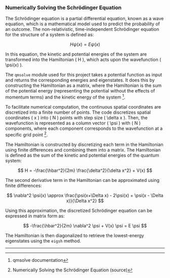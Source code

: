 ### Numerically Solving the Schrödinger Equation

The Schrödinger equation is a partial differential equation, known as a wave equation, which is a mathematical model used to predict the probability of an outcome. The non-relativistic, time-independent Schrödinger equation for the structure of a system is defined as:

$$
H \psi(x) = E \psi(x)
$$

In this equation, the kinetic and potential energies of the system are transformed into the Hamiltonian \( H \), which acts upon the wavefunction \( \psi(x) \).

The `qmsolve` module used for this project takes a potential function as input and returns the corresponding energies and eigenstates. It does this by constructing the Hamiltonian as a matrix, where the Hamiltonian is the sum of the potential energy (representing the potential without the effects of momentum terms) and the kinetic energy of the system [^1].

To facilitate numerical computation, the continuous spatial coordinates are discretized into a finite number of points. The code discretizes spatial coordinates \( x \) into \( N \) points with step size \( \delta x \). Then, the wavefunction is represented as a column vector \( \psi \) with \( N \) components, where each component corresponds to the wavefunction at a specific grid point [^2].

The Hamiltonian is constructed by discretizing each term in the Hamiltonian using finite differences and combining them into a matrix. The Hamiltonian is defined as the sum of the kinetic and potential energies of the quantum system:

$$
H = -\frac{\hbar^2}{2m} \frac{\delta^2}{\delta x^2} + V(x)
$$

The second derivative term in the Hamiltonian can be approximated using finite differences:

$$
\nabla^2 \psi(x) \approx \frac{\psi(x+\Delta x) - 2\psi(x) + \psi(x - \Delta x)}{\Delta x^2}
$$

Using this approximation, the discretized Schrödinger equation can be expressed in matrix form as:

$$
-\frac{\hbar^2}{2m} \nabla^2 \psi + V(x) \psi = E \psi
$$

The Hamiltonian is then diagonalized to retrieve the lowest-energy eigenstates using the `eigsh` method.

---

[^1]: qmsolve documentation  
[^2]: Numerically Solving the Schrödinger Equation (source)
